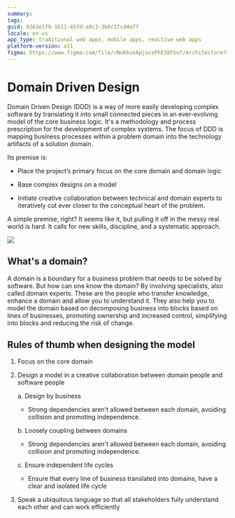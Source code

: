 ```yaml
---
summary:
tags:
guid: 9363e1f9-1611-45fd-a0c3-3b8c1fcd4e7f
locale: en-us
app_type: traditional web apps, mobile apps, reactive web apps
platform-version: o11
figma: https://www.figma.com/file/rNoKkusApjxcsPFE38FGvt/Architecture?type=design&node-id=1344%3A722&mode=design&t=PRLoJ75Xb7DcRPoX-1
---
```


# Domain Driven Design

Domain Driven Design (DDD) is a way of more easily developing complex software by translating it into small connected pieces in an ever-evolving model of the core business logic. It's a methodology and process prescription for the development of complex systems. The focus of DDD is mapping business processes within a problem domain into the technology artifacts of a solution domain.

Its premise is:

* Place the project’s primary focus on the core domain and domain logic

* Base complex designs on a model

* Initiate creative collaboration between technical and domain experts to iteratively cut ever closer to the conceptual heart of the problem.

A simple premise, right? It seems like it, but pulling it off in the messy real world is hard. It calls for new skills, discipline, and a systematic approach.

![](images/outsystems_domain_driven_architecture_9.png?width=750)

## What's a domain?

A domain is a boundary for a business problem that needs to be solved by software. But how can one know the domain? By involving specialists, also called domain experts. These are the people who transfer knowledge, enhance a domain and allow you to understand it. They also help you to model the domain based on decomposing business into blocks based on lines of businesses, promoting ownership and increased control, simplifying into blocks and reducing the risk of change.

## Rules of thumb when designing the model

1. Focus on the core domain

2. Design a model in a creative collaboration between domain people and software people

    a. Design by business

    - Strong dependencies aren't allowed between each domain, avoiding collision and promoting independence.

    b. Loosely coupling between domains

    - Strong dependencies aren't allowed between each domain, avoiding collision and promoting independence.

    c. Ensure independent life cycles

    - Ensure that every line of business translated into domains, have a clear and isolated life cycle 


3. Speak a ubiquitous language so that all stakeholders fully understand each other and can work efficiently
